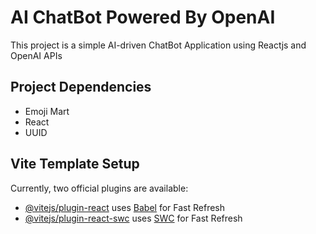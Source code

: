 # AI ChatBot Powered By OpenAI

This project is a simple AI-driven ChatBot Application using Reactjs and OpenAI APIs 

## Project Dependencies 
- Emoji Mart 
- React 
- UUID 

## Vite Template Setup
Currently, two official plugins are available:

- [@vitejs/plugin-react](https://github.com/vitejs/vite-plugin-react/blob/main/packages/plugin-react/README.md) uses [Babel](https://babeljs.io/) for Fast Refresh
- [@vitejs/plugin-react-swc](https://github.com/vitejs/vite-plugin-react-swc) uses [SWC](https://swc.rs/) for Fast Refresh

